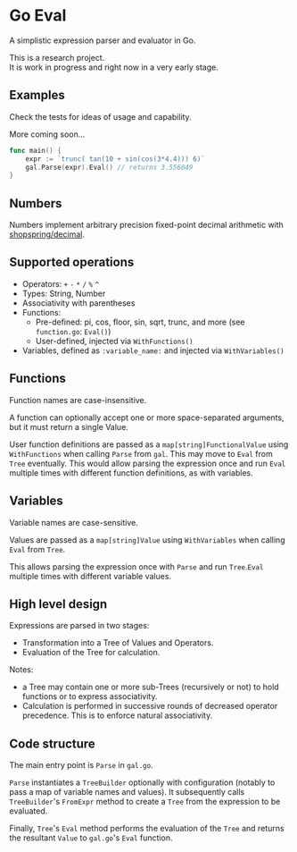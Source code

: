 # Go Eval

A simplistic expression parser and evaluator in Go.

This is a research project.\
It is work in progress and right now in a very early stage.

## Examples

Check the tests for ideas of usage and capability.

More coming soon...

```go
func main() {
    expr := `trunc( tan(10 + sin(cos(3*4.4))) 6)`
    gal.Parse(expr).Eval() // returns 3.556049
}
```

## Numbers

Numbers implement arbitrary precision fixed-point decimal arithmetic with [shopspring/decimal](https://github.com/shopspring/decimal).

## Supported operations

* Operators: `+` `-` `*` `/` `%` `^`
* Types: String, Number
* Associativity with parentheses
* Functions:
    * Pre-defined: pi, cos, floor, sin, sqrt, trunc, and more (see `function.go`: `Eval()`)
    * User-defined, injected via `WithFunctions()`
* Variables, defined as `:variable_name:` and injected via `WithVariables()`

## Functions

Function names are case-insensitive.

A function can optionally accept one or more space-separated arguments, but it must return a single Value.

User function definitions are passed as a `map[string]FunctionalValue` using `WithFunctions` when calling `Parse` from `gal`. This may move to `Eval` from `Tree` eventually. This would allow parsing the expression once and run `Eval` multiple times with different function definitions, as with variables.

## Variables

Variable names are case-sensitive.

Values are passed as a `map[string]Value` using `WithVariables` when calling `Eval` from `Tree`.

This allows parsing the expression once with `Parse` and run `Tree`.`Eval` multiple times with different variable values.

## High level design

Expressions are parsed in two stages:

- Transformation into a Tree of Values and Operators.
- Evaluation of the Tree for calculation.

Notes:

- a Tree may contain one or more sub-Trees (recursively or not) to hold functions or to express associativity.
- Calculation is performed in successive rounds of decreased operator precedence. This is to enforce natural associativity.

## Code structure

The main entry point is `Parse` in `gal.go`.

`Parse` instantiates a `TreeBuilder` optionally with configuration (notably to pass a map of variable names and values). It subsequently calls `TreeBuilder`'s `FromExpr` method to create a `Tree` from the expression to be evaluated.

Finally, `Tree`'s `Eval` method performs the evaluation of the `Tree` and returns the resultant `Value` to `gal.go`'s `Eval` function.
